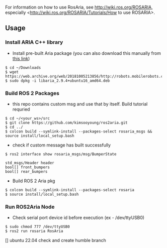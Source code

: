 
For information on how to use RosAria, see <http://wiki.ros.org/ROSARIA>,
especially <http://wiki.ros.org/ROSARIA/Tutorials/How to use ROSARIA>.

## Usage

### Install ARIA C++ library 

* Install pre-built Aria package (you can also download this manually from [this link](https://web.archive.org/web/20181005213856/http:/robots.mobilerobots.com/wiki/ARIA#Download_Aria))

```
$ cd ~/Downloads
$ wget https://web.archive.org/web/20181005213856/http://robots.mobilerobots.com/ARIA/download/current/libaria_2.9.4+ubuntu16_amd64.deb
$ sudo dpkg -i libaria_2.9.4+ubuntu16_amd64.deb
```

### Build ROS 2 Packages 

* this repo contains custom msg and use that by itself. Build tutorial requried

```
$ cd ~/<your_ws>/src
$ git clone https://github.com/kimsooyoung/ros2aria.git
$ cd ../
$ colcon build --symlink-install --packages-select rosaria_msgs && source install/local_setup.bash
```

* check if custom message has built successfully

```
$ ros2 interface show rosaria_msgs/msg/BumperState 

std_msgs/Header header
bool[] front_bumpers
bool[] rear_bumpers
```

* Build ROS 2 Aria pkg

```
$ colcon build --symlink-install --packages-select rosaria
$ source install/local_setup.bash
```

### Run ROS2Aria Node

* Check serial port device id before execution (ex - /dev/ttyUSB0)

```
$ sudo chmod 777 /dev/ttyUSB0
$ ros2 run rosaria RosAria
```

[] ubuntu 22.04 check and create humble branch